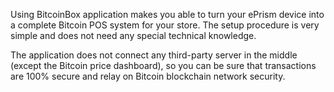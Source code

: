 Using BitcoinBox application makes you able to turn your ePrism device into a complete Bitcoin POS system for your store. The setup procedure is very simple and does not need any special technical knowledge.

The application does not connect any third-party server in the middle (except the Bitcoin price dashboard), so you can be sure that transactions are 100% secure and relay on Bitcoin blockchain network security.
